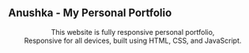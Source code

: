 <div align="center">

  <h2 align="left">Anushka - My Personal Portfolio</h2>

  This website is fully responsive personal portfolio, <br />Responsive for all devices, built using HTML, CSS, and JavaScript.

</div>

